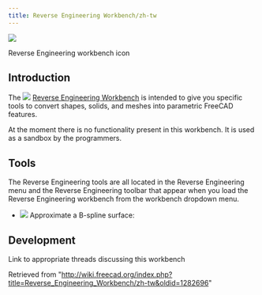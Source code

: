 ```yaml
---
title: Reverse Engineering Workbench/zh-tw
---
```


![](/images/Workbench_Reverse_Engineering.svg)

Reverse Engineering workbench icon

## Introduction

The ![](/images/Workbench_Reverse_Engineering.svg) [Reverse Engineering Workbench](/Reverse_Engineering_Workbench "Reverse Engineering Workbench") is intended to give you specific tools to convert shapes, solids, and meshes into parametric FreeCAD features.

At the moment there is no functionality present in this workbench. It is used as a sandbox by the programmers.

## Tools

The Reverse Engineering tools are all located in the Reverse Engineering menu and the Reverse Engineering toolbar that appear when you load the Reverse Engineering workbench from the workbench dropdown menu.

- ![](/images/FitSurface.svg) Approximate a B-spline surface:

## Development

Link to appropriate threads discussing this workbench

Retrieved from "<http://wiki.freecad.org/index.php?title=Reverse_Engineering_Workbench/zh-tw&oldid=1282696>"

